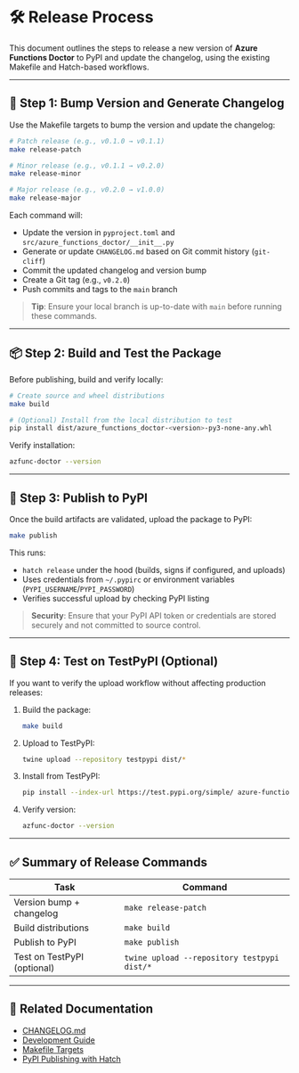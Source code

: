# 🛠️ Release Process

This document outlines the steps to release a new version of **Azure Functions Doctor** to PyPI and update the changelog, using the existing Makefile and Hatch-based workflows.

---

## 🧾 Step 1: Bump Version and Generate Changelog

Use the Makefile targets to bump the version and update the changelog:

```bash
# Patch release (e.g., v0.1.0 → v0.1.1)
make release-patch

# Minor release (e.g., v0.1.1 → v0.2.0)
make release-minor

# Major release (e.g., v0.2.0 → v1.0.0)
make release-major
```

Each command will:
- Update the version in `pyproject.toml` and `src/azure_functions_doctor/__init__.py`
- Generate or update `CHANGELOG.md` based on Git commit history (`git-cliff`)
- Commit the updated changelog and version bump
- Create a Git tag (e.g., `v0.2.0`)
- Push commits and tags to the `main` branch

> **Tip**: Ensure your local branch is up-to-date with `main` before running these commands.

---

## 📦 Step 2: Build and Test the Package

Before publishing, build and verify locally:

```bash
# Create source and wheel distributions
make build

# (Optional) Install from the local distribution to test
pip install dist/azure_functions_doctor-<version>-py3-none-any.whl
```

Verify installation:

```bash
azfunc-doctor --version
```

---

## 🚀 Step 3: Publish to PyPI

Once the build artifacts are validated, upload the package to PyPI:

```bash
make publish
```

This runs:
- `hatch release` under the hood (builds, signs if configured, and uploads)
- Uses credentials from `~/.pypirc` or environment variables (`PYPI_USERNAME`/`PYPI_PASSWORD`)
- Verifies successful upload by checking PyPI listing

> **Security**: Ensure that your PyPI API token or credentials are stored securely and not committed to source control.

---

## 🔁 Step 4: Test on TestPyPI (Optional)

If you want to verify the upload workflow without affecting production releases:

1. Build the package:

   ```bash
   make build
   ```

2. Upload to TestPyPI:

   ```bash
   twine upload --repository testpypi dist/*
   ```

3. Install from TestPyPI:

   ```bash
   pip install --index-url https://test.pypi.org/simple/ azure-functions-doctor
   ```

4. Verify version:

   ```bash
   azfunc-doctor --version
   ```

---

## ✅ Summary of Release Commands

| Task                          | Command                          |
|-------------------------------|----------------------------------|
| Version bump + changelog      | `make release-patch`             |
| Build distributions           | `make build`                     |
| Publish to PyPI               | `make publish`                   |
| Test on TestPyPI (optional)   | `twine upload --repository testpypi dist/*` |

---

## 🔗 Related Documentation

- [CHANGELOG.md](CHANGELOG.md)
- [Development Guide](development.md)
- [Makefile Targets](development.md#%EB%AC%B8%EC%84%9C)
- [PyPI Publishing with Hatch](https://hatch.pypa.io/latest/publishing/)